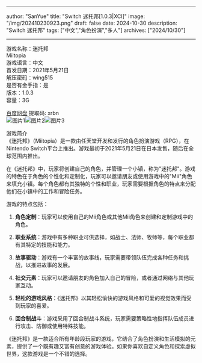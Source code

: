 
---
author: "SanYue"
title: "Switch 迷托邦[1.0.3|XCI]"
image: "/img/202410230923.png"
draft: false
date: 2024-10-30
description: "Switch 迷托邦"
tags: ["中文","角色扮演","多人"]
archives: ["2024/10/30"]

---

游戏名称：迷托邦   
Miitopia    
游戏语言：中文  
首发日期：2021年5月21日  
解压密码：wing515  
是否有金手指：是  
版本：1.0.3   
容量：3G

[百度网盘](https://pan.baidu.com/s/1cW9-FLqyA3P2HdfoUbQ8Kg) 提取码: xrbn  
![图片1](/img/6ae7f2b8.JPG)![图片2](/img/e1da914c.jpg)![图片3](/img/d4abe1ee.jpeg)  

游戏简介  
《迷托邦》（Miitopia）是一款由任天堂开发和发行的角色扮演游戏（RPG），在Nintendo Switch平台上推出。游戏最初于2021年5月21日在日本发售，随后在全球范围内推出。

在《迷托邦》中，玩家将创建自己的角色，并管理一个小镇，称为"迷托邦"。游戏的特色在于角色的个性化和定制化，玩家可以邀请朋友或使用游戏中的"Mii"角色来填充小镇。每个角色都有其独特的个性和职业，玩家需要根据角色的特点来分配他们在小镇中的工作和冒险任务。

游戏的特点包括：

1. **角色定制**：玩家可以使用自己的Mii角色或其他Mii角色来创建和定制游戏中的角色。

2. **职业系统**：游戏中有多种职业可供选择，如战士、法师、牧师等，每个职业都有其特定的技能和能力。

3. **故事驱动**：游戏有一个丰富的故事线，玩家需要带领队伍完成各种任务和挑战，以推进故事的发展。

4. **社交元素**：玩家可以邀请朋友的角色加入自己的冒险，或者通过网络与其他玩家互动。

5. **轻松的游戏风格**：《迷托邦》以其轻松愉快的游戏风格和可爱的视觉效果而受到玩家的喜爱。

6. **回合制战斗**：游戏采用了回合制战斗系统，玩家需要策略性地指挥队伍成员进行攻击、防御或使用特殊技能。

《迷托邦》是一款适合所有年龄段玩家的游戏，它结合了角色扮演和生活模拟的元素，提供了一个既有趣又富有创意的游戏体验。如果你喜欢自定义角色和探索虚拟世界，这款游戏是一个不错的选择。
